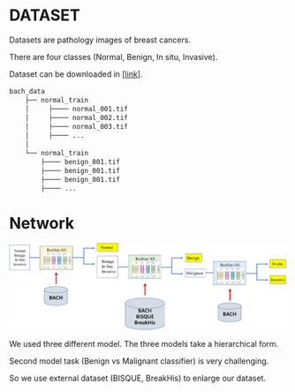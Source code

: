# DATASET
Datasets are pathology images of breast cancers.

There are four classes (Normal, Benign, In situ, Invasive).

Dataset can be downloaded in [[link]](https://iciar2018-challenge.grand-challenge.org/).

    bach_data
        ├── normal_train
        │     ├──── normal_001.tif
        │     ├──── normal_002.tif
        │     ├──── normal_003.tif
        │     ├──── ...
        │
        └── normal_train
            ├──── benign_001.tif
            ├──── benign_001.tif
            ├──── benign_001.tif
            ├──── ...

# Network

![](figure/workflow.jpg)

We used three different model. The three models take a hierarchical form.

Second model task (Benign vs Malignant classifier) is very challenging.

So we use external dataset (BISQUE, BreakHis) to enlarge our dataset.


